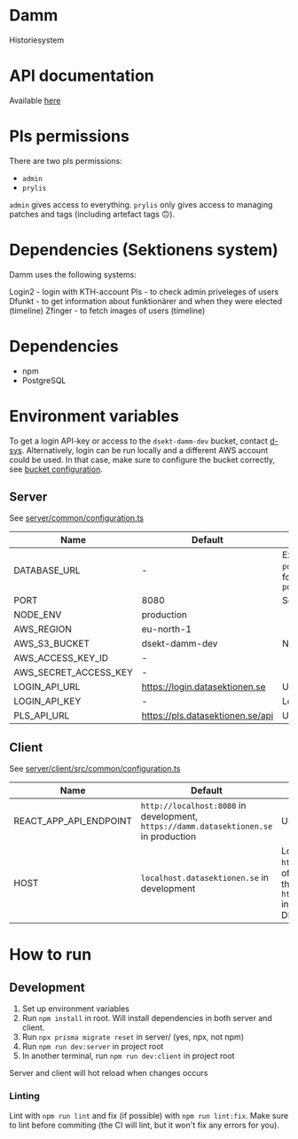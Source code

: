 # Damm
Historiesystem

# API documentation
Available [here](https://duckumentation.datasektionen.se/damm)

# Pls permissions
There are two pls permissions:
- `admin`
- `prylis`

`admin` gives access to everything. `prylis` only gives access to managing patches and tags (including artefact tags 🙃).

# Dependencies (Sektionens system)
Damm uses the following systems:

Login2 - login with KTH-account
Pls - to check admin priveleges of users
Dfunkt - to get information about funktionärer and when they were elected (timeline)
Zfinger - to fetch images of users (timeline)

# Dependencies
- npm
- PostgreSQL

# Environment variables

To get a login API-key or access to the `dsekt-damm-dev` bucket, contact <a href="mailto:d-sys@d.kth.se">d-sys</a>. Alternatively, login can be run locally and a different AWS account could be used. In that case, make sure to configure the bucket correctly, see [bucket configuration](bucket_configuration.md).

## Server
See [server/common/configuration.ts](server/common/configuration.ts)

| Name                      | Default                                   | Description                                               |
| ------------------------- | ----------------------------------------- | --------------------------------------------------------- |
| DATABASE_URL              | -                                         | Example: `postgresql://postgres:1234@localhost:5432/damm`, follow the schema: `postgresql://USER:PASSWORD@HOST:PORT/DB_NAME`                                                          |
| PORT                      | 8080                                      | Server port                                               |
| NODE_ENV                  | production                                |                                                           |
| AWS_REGION                | eu-north-1                                |                                                           |
| AWS_S3_BUCKET             | dsekt-damm-dev                            | NEVER!!!!!!!!!!! use `dsekt-damm-prod` locally                                                          |
| AWS_ACCESS_KEY_ID         | -                                         |                                                           |
| AWS_SECRET_ACCESS_KEY     | -                                         |                                                           |
| LOGIN_API_URL             | https://login.datasektionen.se            | URL to login                                              |
| LOGIN_API_KEY             | -                                         | Login key                                                 |
| PLS_API_URL               | https://pls.datasektionen.se/api          | URL to pls api                                            |

## Client
See [server/client/src/common/configuration.ts](server/client/src/common/configuration.ts)

| Name                      | Default                                   | Description                                               |
| ------------------------- | ----------------------------------------- | --------------------------------------------------------- |
| REACT_APP_API_ENDPOINT    | `http://localhost:8080` in development, `https://damm.datasektionen.se` in production                     | Used to fetch the API                                     |
| HOST                      | `localhost.datasektionen.se` in development                     | Login denies a callback to `http://localhost:3000` (not a subdomain of datasektionen.se), this variable sets the url to `http://localhost.datasektionen.se:3000` instead, which points to `127.0.0.1` by our DNS                                    |

# How to run
## Development

1. Set up environment variables
1. Run `npm install` in root. Will install dependencies in both server and client.
1. Run `npx prisma migrate reset` in server/ (yes, npx, not npm)
1. Run `npm run dev:server` in project root
1. In another terminal, run `npm run dev:client` in project root

Server and client will hot reload when changes occurs

### Linting
Lint with `npm run lint` and fix (if possible) with `npm run lint:fix`. Make sure to lint before commiting (the CI will lint, but it won't fix any errors for you).